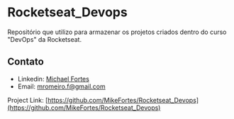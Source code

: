 # Rocketseat_Devops
Repositório que utilizo para armazenar os projetos criados dentro do curso "DevOps" da Rocketseat.


<!-- CONTACT -->
## Contato

- Linkedin: [Michael Fortes](https://www.linkedin.com/in/mikefortes/)
- Email: mromeiro.f@gmail.com

Project Link: [https://github.com/MikeFortes/Rocketseat_Devops](https://github.com/MikeFortes/Rocketseat_Devops)
